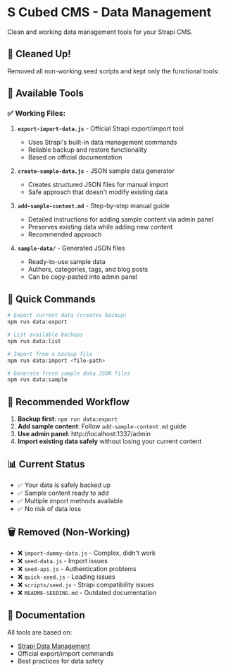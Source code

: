 # S Cubed CMS - Data Management

Clean and working data management tools for your Strapi CMS.

## 🧹 **Cleaned Up!**

Removed all non-working seed scripts and kept only the functional tools:

## 📁 **Available Tools**

### ✅ **Working Files:**

1. **`export-import-data.js`** - Official Strapi export/import tool
   - Uses Strapi's built-in data management commands
   - Reliable backup and restore functionality
   - Based on official documentation

2. **`create-sample-data.js`** - JSON sample data generator
   - Creates structured JSON files for manual import
   - Safe approach that doesn't modify existing data

3. **`add-sample-content.md`** - Step-by-step manual guide
   - Detailed instructions for adding sample content via admin panel
   - Preserves existing data while adding new content
   - Recommended approach

4. **`sample-data/`** - Generated JSON files
   - Ready-to-use sample data
   - Authors, categories, tags, and blog posts
   - Can be copy-pasted into admin panel

## 🚀 **Quick Commands**

```bash
# Export current data (creates backup)
npm run data:export

# List available backups
npm run data:list

# Import from a backup file
npm run data:import <file-path>

# Generate fresh sample data JSON files
npm run data:sample
```

## 🎯 **Recommended Workflow**

1. **Backup first**: `npm run data:export`
2. **Add sample content**: Follow `add-sample-content.md` guide
3. **Use admin panel**: http://localhost:1337/admin
4. **Import existing data safely** without losing your current content

## 📊 **Current Status**

- ✅ Your data is safely backed up
- ✅ Sample content ready to add
- ✅ Multiple import methods available
- ✅ No risk of data loss

## 🗑️ **Removed (Non-Working)**

- ❌ `import-dummy-data.js` - Complex, didn't work
- ❌ `seed-data.js` - Import issues
- ❌ `seed-api.js` - Authentication problems  
- ❌ `quick-seed.js` - Loading issues
- ❌ `scripts/seed.js` - Strapi compatibility issues
- ❌ `README-SEEDING.md` - Outdated documentation

## 📖 **Documentation**

All tools are based on:
- [Strapi Data Management](https://docs.strapi.io/cms/data-management/import)
- Official export/import commands
- Best practices for data safety 